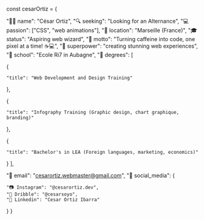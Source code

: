 const cesarOrtiz = {

  "👨‍💻 name": "César Ortiz",
"🔍 seeking": "Looking for an Alternance",
  "💻 passion": ["CSS", "web animations"],
  "📍 location": "Marseille (France)",
  "🎓 status": "Aspiring web wizard",
  "🚀 motto": "Turning caffeine into code, one pixel at a time! ☕💻",
  "💫 superpower": "creating stunning web experiences",
  "🏫 school": "Ecole Ri7 in Aubagne",
 "📖 degrees": [
    
{
      
    "title": "Web Development and Design Training"
    
},
    
{
      
    "title": "Infography Training (Graphic design, chart graphique, branding)"
    
},
    
{
      
    "title": "Bachelor's in LEA (Foreign languages, marketing, economics)"
    
}
],

  "📧 email": "cesarortiz.webmaster@gmail.com",
  "💬 social_media": {
   
    "📷 Instagram": "@cesarortiz.dev",
    "🏀 Dribble": "@cesarsoyo",
    "💼 Linkedin": "Cesar Ortiz Ibarra"
  }
}
